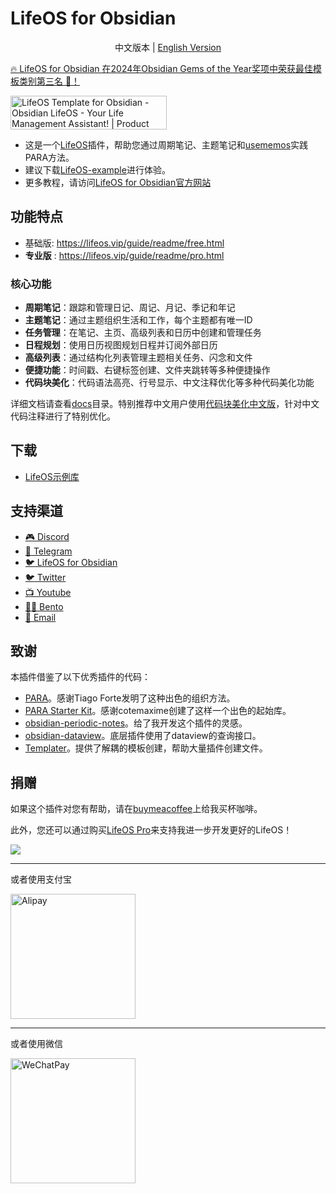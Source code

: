 # LifeOS for Obsidian

<p align="center"><a title="中文版本">中文版本</a>  |  <a title="English Version" href="https://github.com/quanru/obsidian-example-lifeos">English Version</a></p>

<a href="https://obsidian.md/blog/2024-goty-winners/">🔥 LifeOS for Obsidian 在2024年Obsidian Gems of the Year奖项中荣获最佳模板类别第三名 🥉！</a>

<a href="https://www.producthunt.com/posts/lifeos-template-for-obsidian?utm_source=badge-featured&utm_medium=badge&utm_souce=badge-lifeos&#0045;template&#0045;for&#0045;obsidian" target="_blank">
  <img src="https://api.producthunt.com/widgets/embed-image/v1/featured.svg?post_id=441390&theme=light" alt="LifeOS&#0032;Template&#0032;for&#0032;Obsidian - Obsidian&#0032;LifeOS&#0032;&#0045;&#0032;Your&#0032;Life&#0032;Management&#0032;Assistant&#0033; | Product Hunt" style="width: 250px; height: 54px;" width="250" height="54" />
</a>

- 这是一个[LifeOS](https://lifeos.vip)插件，帮助您通过周期笔记、主题笔记和[usememos](https://www.usememos.com/)实践PARA方法。
- 建议下载[LifeOS-example](https://github.com/quanru/obsidian-example-lifeos/archive/refs/heads/main.zip)进行体验。
- 更多教程，请访问[LifeOS for Obsidian官方网站](https://lifeos.vip/)

## 功能特点

- 基础版: https://lifeos.vip/guide/readme/free.html
- **专业版** : https://lifeos.vip/guide/readme/pro.html

### 核心功能

- **周期笔记**：跟踪和管理日记、周记、月记、季记和年记
- **主题笔记**：通过主题组织生活和工作，每个主题都有唯一ID
- **任务管理**：在笔记、主页、高级列表和日历中创建和管理任务
- **日程规划**：使用日历视图规划日程并订阅外部日历
- **高级列表**：通过结构化列表管理主题相关任务、闪念和文件
- **便捷功能**：时间戳、右键标签创建、文件夹跳转等多种便捷操作
- **代码块美化**：代码语法高亮、行号显示、中文注释优化等多种代码美化功能

详细文档请查看[docs](/docs)目录。特别推荐中文用户使用[代码块美化中文版](docs/代码块美化中文版使用说明.md)，针对中文代码注释进行了特别优化。

## 下载

- [LifeOS示例库](https://github.com/quanru/obsidian-example-lifeos/archive/refs/heads/main.zip)

## 支持渠道

- [🎮 Discord](https://discord.gg/HZGanKEkuZ)
- [💬 Telegram](https://t.me/+OLTasChvEEthMjBl)
- [🐦 LifeOS for Obsidian](https://twitter.com/quan_ru)
- [🐦 Twitter](https://x.com/quan_ru)
- [📺 Youtube](https://www.youtube.com/@LeYangLin)
- [🧑‍🔧 Bento](https://bento.me/leyang)
- [📧 Email](mailto:quanruzhuoxiu@gmail.com)

## 致谢

本插件借鉴了以下优秀插件的代码：

- [PARA](https://fortelabs.com/blog/para/)。感谢Tiago Forte发明了这种出色的组织方法。
- [PARA Starter Kit](https://forum.obsidian.md/t/para-starter-kit/223)。感谢cotemaxime创建了这样一个出色的起始库。
- [obsidian-periodic-notes](https://github.com/liamcain/obsidian-periodic-notes)。给了我开发这个插件的灵感。
- [obsidian-dataview](https://github.com/blacksmithgu/obsidian-dataview)。底层插件使用了dataview的查询接口。
- [Templater](https://github.com/SilentVoid13/Templater)。提供了解耦的模板创建，帮助大量插件创建文件。

## 捐赠

如果这个插件对您有帮助，请在[buymeacoffee](https://www.buymeacoffee.com/leyang)上给我买杯咖啡。

此外，您还可以通过购买[LifeOS Pro](https://lifeos.vip/plugin/life-os-pro.html)来支持我进一步开发更好的LifeOS！

<a href="https://www.buymeacoffee.com/leyang"><img src="https://img.buymeacoffee.com/button-api/?text=Buy me a coffee&emoji=&slug=leyang&button_colour=40DCA5&font_colour=ffffff&font_family=Cookie&outline_colour=000000&coffee_colour=FFDD00" /></a>

---

或者使用支付宝

<img alt="Alipay" src="https://blog.lifeos.vip/img/alipay-qr.jpg" width="200"/>

---

或者使用微信

<img alt="WeChatPay" src="https://blog.lifeos.vip/img/wechat-qr.jpg" width="200"/> 